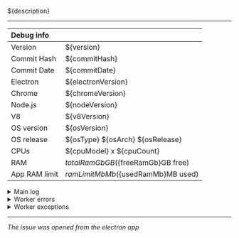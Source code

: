 ${description}

---

| Debug info | |
| :--- | :--- |
| Version | ${version} |
| Commit Hash | ${commitHash} |
| Commit Date | ${commitDate} |
| Electron | ${electronVersion} |
| Chrome | ${chromeVersion} |
| Node.js | ${nodeVersion} |
| V8 | ${v8Version} |
| OS version | ${osVersion} |
| OS release | ${osType} ${osArch} ${osRelease} |
| CPUs | ${cpuModel} x ${cpuCount} |
| RAM | ${totalRamGb}GB (${freeRamGb}GB free) |
| App RAM limit | ${ramLimitMb}Mb (${usedRamMb}MB used) |

<details>

<summary>Main log</summary>

```vim
${mainLog}
```

</details>

<details>

<summary>Worker errors</summary>

```vim
${workerErrors}
```

</details>

<details>

<summary>Worker exceptions</summary>

```vim
${workerExceptions}
```

</details>

---

*The issue was opened from the electron app*
